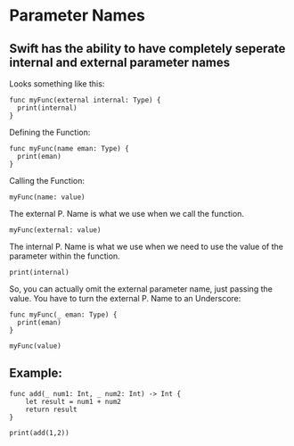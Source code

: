 <h1>Parameter Names</h1>

<h2>Swift has the ability to have completely seperate internal and external parameter names</h2>

Looks something like this:
```
func myFunc(external internal: Type) {
  print(internal)
}
```

Defining the Function:
```
func myFunc(name eman: Type) {
  print(eman)
}
```
 Calling the Function:
```
myFunc(name: value)
```

The external P. Name is what we use when we call the function.
```
myFunc(external: value)
```

The internal P. Name is what we use when we need to use the value of the parameter within the function.
```
print(internal)
```

So, you can actually omit the external parameter name, just passing the value.
You have to turn the external P. Name to an Underscore:
```
func myFunc(_ eman: Type) {
  print(eman)
}

myFunc(value)
```

<h2>Example:</h2>

```
func add(_ num1: Int, _ num2: Int) -> Int {
    let result = num1 + num2
    return result
}

print(add(1,2))
```





